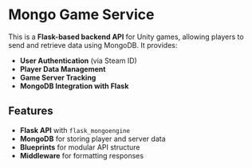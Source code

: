 # Mongo Game Service

This is a **Flask-based backend API** for Unity games, allowing players to send and retrieve data using MongoDB. It provides:

- **User Authentication** (via Steam ID)
- **Player Data Management**
- **Game Server Tracking**
- **MongoDB Integration with Flask**

## Features
- **Flask API** with `flask_mongoengine`
- **MongoDB** for storing player and server data
- **Blueprints** for modular API structure
- **Middleware** for formatting responses
